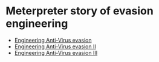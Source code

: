 # Meterpreter story of evasion engineering

* [Engineering Anti-Virus evasion](https://blog.scrt.ch/2020/06/19/engineering-Anti-Virus-evasion/)
* [Engineering Anti-Virus evasion II](https://blog.scrt.ch/2020/07/15/engineering-Anti-Virus-evasion-part-ii/)
* [Engineering Anti-Virus evasion III](https://blog.scrt.ch/2022/04/19/3432/)